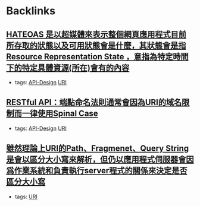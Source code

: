 
# Backlinks
## [HATEOAS 是以超媒體來表示整個網頁應用程式目前所存取的狀態以及可用狀態會是什麼，其狀態會是指Resource Representation State ，意指為特定時間下的特定具體資源(所在)會有的內容](<HATEOAS 是以超媒體來表示整個網頁應用程式目前所存取的狀態以及可用狀態會是什麼，其狀態會是指Resource Representation State ，意指為特定時間下的特定具體資源(所在)會有的內容.md>)
- tags: [API-Design](<API-Design.md>) [URI](<URI.md>)

## [RESTful API：端點命名法則通常會因為URI的域名限制而一律使用Spinal Case](<RESTful API：端點命名法則通常會因為URI的域名限制而一律使用Spinal Case.md>)
- tags: [API-Design](<API-Design.md>) [URI](<URI.md>)

## [雖然理論上URI的Path、Fragmenet、Query String是會以區分大小寫來解析，但仍以應用程式伺服器會因爲作業系統和負責執行server程式的關係來決定是否區分大小寫](<雖然理論上URI的Path、Fragmenet、Query String是會以區分大小寫來解析，但仍以應用程式伺服器會因爲作業系統和負責執行server程式的關係來決定是否區分大小寫.md>)
- tags: [URI](<URI.md>)

